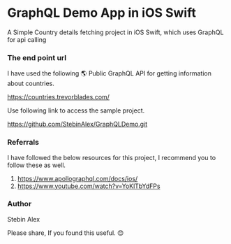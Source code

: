 # GraphQL Demo App in iOS Swift

A Simple Country details fetching project in iOS Swift, which uses GraphQL for api calling 

### The end point url 
I have used the following  🌎 Public GraphQL API for getting information about countries.

https://countries.trevorblades.com/

 
Use following link to access the sample project.

https://github.com/StebinAlex/GraphQLDemo.git

### Referrals 

I have followed the below resources for this project, I recommend you to follow these as well.
1. https://www.apollographql.com/docs/ios/
2. https://www.youtube.com/watch?v=YoKlTbYdFPs

 

### Author

Stebin Alex

Please share, If you found this useful. 😊

